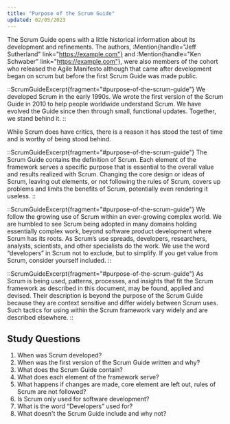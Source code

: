 ```yaml
---
title: "Purpose of the Scrum Guide"
updated: 02/05/2023
---
```


The Scrum Guide opens with a little historical information about its development and refinements. The authors, :Mention{handle="Jeff Sutherland" link="https://example.com"} and :Mention{handle="Ken Schwaber" link="https://example.com"}, were also members of the cohort who released the Agile Manifesto although that came after development began on scrum but before the first Scrum Guide was made public.

::ScrumGuideExcerpt{fragment="#purpose-of-the-scrum-guide"}
We developed Scrum in the early 1990s. We wrote the first version of the Scrum Guide in 2010 to help people worldwide understand Scrum. We have evolved the Guide since then through small, functional updates. Together, we stand behind it.
::

While Scrum does have critics, there is a reason it has stood the test of time and is worthy of being stood behind.

::ScrumGuideExcerpt{fragment="#purpose-of-the-scrum-guide"}
The Scrum Guide contains the definition of Scrum. Each element of the framework serves a specific purpose that is essential to the overall value and results realized with Scrum. Changing the core design or ideas of Scrum, leaving out elements, or not following the rules of Scrum, covers up problems and limits the benefits of Scrum, potentially even rendering it useless.
::

::ScrumGuideExcerpt{fragment="#purpose-of-the-scrum-guide"}
We follow the growing use of Scrum within an ever-growing complex world. We are humbled to see Scrum being adopted in many domains holding essentially complex work, beyond software product development where Scrum has its roots. As Scrum’s use spreads, developers, researchers, analysts, scientists, and other specialists do the work. We use the word “developers” in Scrum not to exclude, but to simplify. If you get value from Scrum, consider yourself included.
::

::ScrumGuideExcerpt{fragment="#purpose-of-the-scrum-guide"}
As Scrum is being used, patterns, processes, and insights that fit the Scrum framework as described in this document, may be found, applied and devised. Their description is beyond the purpose of the Scrum Guide because they are context sensitive and differ widely between Scrum uses. Such tactics for using within the Scrum framework vary widely and are described elsewhere.
::

## Study Questions

1) When was Scrum developed?
2) When was the first version of the Scrum Guide written and why?
3) What does the Scrum Guide contain?
4) What does each element of the framework serve?
5) What happens if changes are made, core element are left out, rules of Scrum are not followed?
6) Is Scrum only used for software development?
7) What is the word “Developers” used for?
8) What doesn't the Scrum Guide include and why not?

